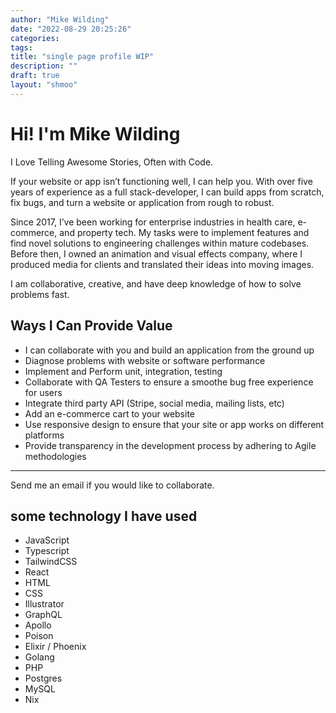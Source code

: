 ```yaml
---
author: "Mike Wilding"
date: "2022-08-29 20:25:26"
categories:
tags:
title: "single page profile WIP"
description: ""
draft: true
layout: "shmoo"
---
```



<style>
#section-1 h1 {
position: relative;
font-size: 40px;
position: relative;
top: 40px; left: 40px;
}
#section-1 p {
position: relative;
top: 80px; left: 80px;
}
</style>

# Hi! I'm Mike Wilding


I Love Telling Awesome Stories, Often with Code.




 <!-- section break -->


If your website or app isn’t functioning well, I can help you. With over five
years of experience as a full stack-developer, I can build apps from scratch,
fix bugs, and turn a website or application from rough to robust.

Since 2017, I’ve been working for enterprise industries in health care,
e-commerce, and property tech. My tasks were to implement features and find
novel solutions to engineering challenges within mature codebases. Before then,
I owned an animation and visual effects company, where I produced media for
clients and translated their ideas into moving images.

I am collaborative, creative, and have deep knowledge of how to solve problems
fast.

<!-- I will keep in touch with you at each stage of your project. -->

 <!-- section break -->

## Ways I Can Provide Value 

- I can collaborate with you and build an application from the ground up
- Diagnose problems with website or software performance
- Implement and Perform unit, integration, testing
- Collaborate with QA Testers to ensure a smoothe bug free experience for users
- Integrate third party API (Stripe, social media, mailing lists, etc)
- Add an e-commerce cart to your website
- Use responsive design to ensure that your site or app works on different platforms
- Provide transparency in the development process by adhering to Agile methodologies

---

 <!-- section break -->

<!-- ## call to action -->

Send me an email if you would like to collaborate.

 <!-- section break -->

 <!-- section break -->

## some technology I have used

- JavaScript
- Typescript
- TailwindCSS
- React
- HTML
- CSS
- Illustrator
- GraphQL
- Apollo
- Poison
- Elixir / Phoenix
- Golang
- PHP
- Postgres
- MySQL
- Nix
